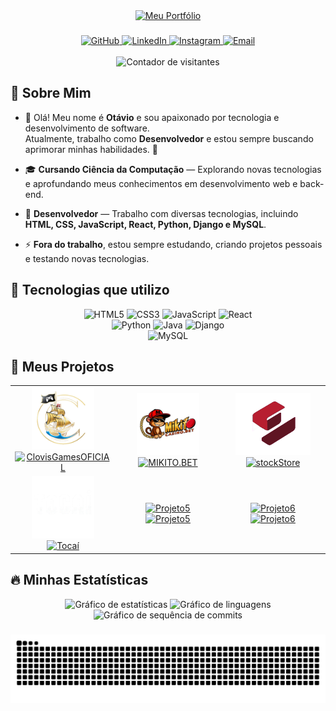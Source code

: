 <div align="center">
  <a href="https://tavinscapi.github.io/portfolio/" target="_blank">
    <img src="https://github.com/TavinScapi/Imagens/blob/main/Design%20sem%20nome.gif" alt="Meu Portfólio" />
  </a>
</div>


###

<div align="center">  
  <!-- Redes Sociais -->
  <a href="https://github.com/TavinScapi" target="_blank">
    <img src="https://img.shields.io/badge/GitHub-000?style=for-the-badge&logo=github&logoColor=white" alt="GitHub">
  </a>
  
  <a href="https://www.linkedin.com/in/seu-perfil" target="_blank">
    <img src="https://img.shields.io/badge/LinkedIn-0077B5?style=for-the-badge&logo=linkedin&logoColor=white" alt="LinkedIn">
  </a>

<a href="https://instagram.com/seu-perfil" target="_blank">
  <img src="https://img.shields.io/badge/Instagram-E4405F?style=for-the-badge&logo=instagram&logoColor=white" alt="Instagram">
</a>


  <a href="mailto:seu-email@gmail.com">
    <img src="https://img.shields.io/badge/Email-D14836?style=for-the-badge&logo=gmail&logoColor=white" alt="Email">
  </a>
  <br><br>
  <img src="https://visitor-badge.laobi.icu/badge?page_id=TavinScapi.TavinScapi&" alt="Contador de visitantes" />

</div>





## 📕 Sobre Mim

- 👋 Olá! Meu nome é **Otávio** e sou apaixonado por tecnologia e desenvolvimento de software.  
­­      Atualmente, trabalho como **Desenvolvedor** e estou sempre buscando aprimorar minhas habilidades. 🚀

- 🎓 **Cursando Ciência da Computação** — Explorando novas tecnologias e aprofundando meus conhecimentos em desenvolvimento web e back-end.  

- 💼 **Desenvolvedor** — Trabalho com diversas tecnologias, incluindo **HTML, CSS, JavaScript, React, Python, Django e MySQL**.  

- ⚡ **Fora do trabalho**, estou sempre estudando, criando projetos pessoais e testando novas tecnologias.  


## 🚀 Tecnologias que utilizo  

<div align="center">
  <!-- Front-end -->
  <img src="https://cdn.jsdelivr.net/gh/devicons/devicon/icons/html5/html5-original.svg" height="50" title="HTML5" />
  <img src="https://cdn.jsdelivr.net/gh/devicons/devicon/icons/css3/css3-original.svg" height="50" title="CSS3" />
  <img src="https://cdn.jsdelivr.net/gh/devicons/devicon/icons/javascript/javascript-original.svg" height="50" title="JavaScript" />
  <img src="https://cdn.jsdelivr.net/gh/devicons/devicon/icons/react/react-original.svg" height="50" title="React" />
  
  <br>

  <!-- Back-end -->
  <img src="https://cdn.jsdelivr.net/gh/devicons/devicon/icons/python/python-original.svg" height="50" title="Python" />
  <img src="https://cdn.jsdelivr.net/gh/devicons/devicon/icons/java/java-original.svg" height="50" title="Java" />
  <img src="https://cdn.jsdelivr.net/gh/devicons/devicon/icons/django/django-plain.svg" height="50" title="Django" />
  
  <br>

  <!-- Banco de Dados -->
  <img src="https://cdn.jsdelivr.net/gh/devicons/devicon/icons/mysql/mysql-original.svg" height="50" title="MySQL" />
</div>


## 🚀 Meus Projetos

<table align="center">
  <tr>
    <td align="center" width="33%">
      <a href="https://github.com/TavinScapi/ClovisGamesOFICIAL.git">
        <img src="https://github.com/TavinScapi/Imagens/blob/main/LOGO_CLOVISGAMES.png?raw=true" height="100" alt="ClovisGamesOFICIAL" />
      </a>
      <br>
      <a href="https://github.com/TavinScapi/ClovisGamesOFICIAL.git">
        <img src="https://github-readme-stats.vercel.app/api/pin/?username=TavinScapi&repo=ClovisGamesOFICIAL&theme=dark&hide_border=true" alt="ClovisGamesOFICIAL" />
      </a>
    </td>
    <td align="center" width="33%">
      <a href="https://github.com/TavinScapi/MIKITO.BET.git">
        <img src="https://github.com/TavinScapi/Imagens/blob/main/logo-removebg-preview.png?raw=true" height="100" alt="MIKITO.BET" />
      </a>
      <br>
      <a href="https://github.com/TavinScapi/MIKITO.BET.git">
        <img src="https://github-readme-stats.vercel.app/api/pin/?username=TavinScapi&repo=MIKITO.BET&theme=dark&hide_border=true" alt="MIKITO.BET" />
      </a>
    </td>
    <td align="center" width="33%">
      <a href="https://github.com/TavinScapi/stockStore.git">
        <img src="https://github.com/TavinScapi/Imagens/blob/main/logoBOM.png?raw=true" height="100" alt="stockStore" />
      </a>
      <br>
      <a href="https://github.com/TavinScapi/stockStore.git">
        <img src="https://github-readme-stats.vercel.app/api/pin/?username=TavinScapi&repo=stockStore&theme=dark&hide_border=true" alt="stockStore" />
      </a>
    </td>
  </tr>
  <tr>
    <td align="center" width="33%">
      <a href="https://github.com/TavinScapi/Tocai.git">
        <img src="https://github.com/TavinScapi/Imagens/blob/main/logoTOCAÍ.png" height="100" alt="Tocaí" />
      </a>
      <br>
      <a href="https://github.com/TavinScapi/Tocai.git">
        <img src="https://github-readme-stats.vercel.app/api/pin/?username=TavinScapi&repo=Tocai&theme=dark&hide_border=true" alt="Tocaí" />
      </a>
    </td>
    <td align="center" width="33%">
      <a href="https://github.com/TavinScapi/Projeto5.git">
        <img src="https://github.com/TavinScapi/Imagens/blob/main/logoProjeto5.png?raw=true" height="100" alt="Projeto5" />
      </a>
      <br>
      <a href="https://github.com/TavinScapi/Projeto5.git">
        <img src="https://github-readme-stats.vercel.app/api/pin/?username=TavinScapi&repo=Projeto5&theme=dark&hide_border=true" alt="Projeto5" />
      </a>
    </td>
    <td align="center" width="33%">
      <a href="https://github.com/TavinScapi/Projeto6.git">
        <img src="https://github.com/TavinScapi/Imagens/blob/main/logoProjeto6.png?raw=true" height="100" alt="Projeto6" />
      </a>
      <br>
      <a href="https://github.com/TavinScapi/Projeto6.git">
        <img src="https://github-readme-stats.vercel.app/api/pin/?username=TavinScapi&repo=Projeto6&theme=dark&hide_border=true" alt="Projeto6" />
      </a>
    </td>
  </tr>
</table>




## 🔥 Minhas Estatísticas

<div align="center">
  <img src="https://github-readme-stats.vercel.app/api?username=TavinScapi&hide_title=false&hide_rank=false&show_icons=true&include_all_commits=true&count_private=true&disable_animations=false&theme=dark&locale=pt-br&hide_border=false&order=1" height="150" alt="Gráfico de estatísticas" />
  <img src="https://github-readme-stats.vercel.app/api/top-langs?username=TavinScapi&locale=pt-br&hide_title=false&layout=compact&card_width=320&langs_count=5&theme=dark&hide_border=false&order=2" height="150" alt="Gráfico de linguagens" />
  <img src="https://streak-stats.demolab.com?user=TavinScapi&locale=pt-br&mode=daily&theme=dark&hide_border=false&border_radius=5&order=3" height="150" alt="Gráfico de sequência de commits"  />
</div>


###

<img src="https://raw.githubusercontent.com/TavinScapi/TavinScapi/output/snake.svg" alt="Animação Snake" />

###

